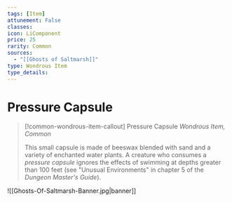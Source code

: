 ```yaml
---
tags: [Item]
attunement: False
classes: 
icon: LiComponent
price: 25
rarity: Common
sources:
  - "[[Ghosts of Saltmarsh]]"
type: Wondrous Item
type_details: 
---
```

# Pressure Capsule
>[!common-wondrous-item-callout] Pressure Capsule
>*Wondrous Item, Common*
>
>This small capsule is made of beeswax blended with sand and a variety of enchanted water plants. A creature who consumes a *pressure capsule* ignores the effects of swimming at depths greater than 100 feet (see "Unusual Environments" in chapter 5 of the *Dungeon Master's Guide*).

![[Ghosts-Of-Saltmarsh-Banner.jpg|banner]]
